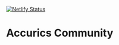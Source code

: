 [![Netlify Status](https://api.netlify.com/api/v1/badges/9bf68378-0811-4a44-9a06-3aeab3eaa91f/deploy-status)](https://app.netlify.com/sites/focused-jackson-3ea247/deploys)

# Accurics Community 


